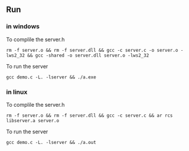 ## Run

### in windows

To complile the server.h

`rm -f server.o && rm -f server.dll && gcc -c server.c -o server.o -lws2_32 && gcc -shared -o server.dll server.o -lws2_32`

To run the server

`gcc demo.c -L. -lserver && ./a.exe`

### in linux

To complile the server.h

`rm -f server.o && rm -f server.dll && gcc -c server.c && ar rcs libserver.a server.o`

To run the server

`gcc demo.c -L. -lserver && ./a.out`
